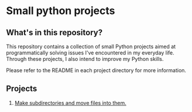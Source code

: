 # Small python projects

## What's in this repository?

This repository contains a collection of small Python projects aimed at programmatically solving issues I've encountered in my everyday life. Through these projects, I also intend to improve my Python skills.

Please refer to the README in each project directory for more information.

## Projects

1. [Make subdirectories and move files into them.](./make-subdirs-move-files/)

